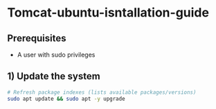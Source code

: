 # Tomcat-ubuntu-isntallation-guide

## Prerequisites
- A user with sudo privileges


## 1) Update the system

```bash
# Refresh package indexes (lists available packages/versions)
sudo apt update && sudo apt -y upgrade
```

